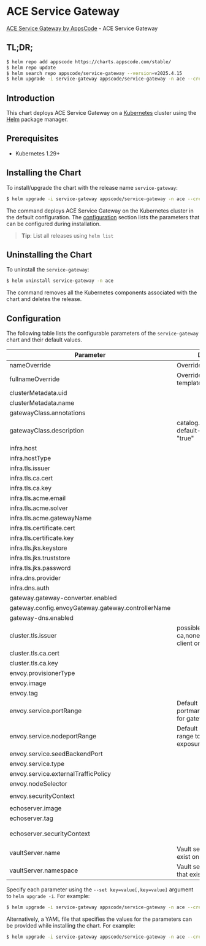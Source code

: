 # ACE Service Gateway

[ACE Service Gateway by AppsCode](https://github.com/appscode-cloud) - ACE Service Gateway

## TL;DR;

```bash
$ helm repo add appscode https://charts.appscode.com/stable/
$ helm repo update
$ helm search repo appscode/service-gateway --version=v2025.4.15
$ helm upgrade -i service-gateway appscode/service-gateway -n ace --create-namespace --version=v2025.4.15
```

## Introduction

This chart deploys ACE Service Gateway on a [Kubernetes](http://kubernetes.io) cluster using the [Helm](https://helm.sh) package manager.

## Prerequisites

- Kubernetes 1.29+

## Installing the Chart

To install/upgrade the chart with the release name `service-gateway`:

```bash
$ helm upgrade -i service-gateway appscode/service-gateway -n ace --create-namespace --version=v2025.4.15
```

The command deploys ACE Service Gateway on the Kubernetes cluster in the default configuration. The [configuration](#configuration) section lists the parameters that can be configured during installation.

> **Tip**: List all releases using `helm list`

## Uninstalling the Chart

To uninstall the `service-gateway`:

```bash
$ helm uninstall service-gateway -n ace
```

The command removes all the Kubernetes components associated with the chart and deletes the release.

## Configuration

The following table lists the configurable parameters of the `service-gateway` chart and their default values.

|                     Parameter                      |                            Description                             |                                                                                                      Default                                                                                                      |
|----------------------------------------------------|--------------------------------------------------------------------|-------------------------------------------------------------------------------------------------------------------------------------------------------------------------------------------------------------------|
| nameOverride                                       | Overrides name template                                            | <code>""</code>                                                                                                                                                                                                   |
| fullnameOverride                                   | Overrides fullname template                                        | <code>""</code>                                                                                                                                                                                                   |
| clusterMetadata.uid                                |                                                                    | <code>tbd</code>                                                                                                                                                                                                  |
| clusterMetadata.name                               |                                                                    | <code>tbd</code>                                                                                                                                                                                                  |
| gatewayClass.annotations                           |                                                                    | <code>{}</code>                                                                                                                                                                                                   |
| gatewayClass.description                           | catalog.appscode.com/is-default-gatewayclass: "true"               | <code>""</code>                                                                                                                                                                                                   |
| infra.host                                         |                                                                    | <code>chart-example.local</code>                                                                                                                                                                                  |
| infra.hostType                                     |                                                                    | <code>domain</code>                                                                                                                                                                                               |
| infra.tls.issuer                                   |                                                                    | <code>"ca" # ca,letsencrypt,letsencrypt-staging,external</code>                                                                                                                                                   |
| infra.tls.ca.cert                                  |                                                                    | <code>""</code>                                                                                                                                                                                                   |
| infra.tls.ca.key                                   |                                                                    | <code>""</code>                                                                                                                                                                                                   |
| infra.tls.acme.email                               |                                                                    | <code>ops@appscode.com</code>                                                                                                                                                                                     |
| infra.tls.acme.solver                              |                                                                    | <code>Gateway</code>                                                                                                                                                                                              |
| infra.tls.acme.gatewayName                         |                                                                    | <code>backend</code>                                                                                                                                                                                              |
| infra.tls.certificate.cert                         |                                                                    | <code>""</code>                                                                                                                                                                                                   |
| infra.tls.certificate.key                          |                                                                    | <code>""</code>                                                                                                                                                                                                   |
| infra.tls.jks.keystore                             |                                                                    | <code></code>                                                                                                                                                                                                     |
| infra.tls.jks.truststore                           |                                                                    | <code></code>                                                                                                                                                                                                     |
| infra.tls.jks.password                             |                                                                    | <code>""</code>                                                                                                                                                                                                   |
| infra.dns.provider                                 |                                                                    | <code>"external" # external,cloudflare,route53,cloudDNS</code>                                                                                                                                                    |
| infra.dns.auth                                     |                                                                    | <code>{}</code>                                                                                                                                                                                                   |
| gateway.gateway-converter.enabled                  |                                                                    | <code>false</code>                                                                                                                                                                                                |
| gateway.config.envoyGateway.gateway.controllerName |                                                                    | <code>gateway.voyagermesh.com/ace</code>                                                                                                                                                                          |
| gateway-dns.enabled                                |                                                                    | <code>false</code>                                                                                                                                                                                                |
| cluster.tls.issuer                                 | possible values: ca,none,vault. none for client orgs, ca othereise | <code>"ca"</code>                                                                                                                                                                                                 |
| cluster.tls.ca.cert                                |                                                                    | <code>""</code>                                                                                                                                                                                                   |
| cluster.tls.ca.key                                 |                                                                    | <code>""</code>                                                                                                                                                                                                   |
| envoy.provisionerType                              |                                                                    | <code>Deployment # DaemonSet</code>                                                                                                                                                                               |
| envoy.image                                        |                                                                    | <code>ghcr.io/voyagermesh/envoy</code>                                                                                                                                                                            |
| envoy.tag                                          |                                                                    | <code>"v1.33.0-ac"</code>                                                                                                                                                                                         |
| envoy.service.portRange                            | Default listener portmanager range to use for gateway exposure     | <code>"10000-12767"</code>                                                                                                                                                                                        |
| envoy.service.nodeportRange                        | Default node portmanager range to use for gateway exposure         | <code>"30000-32767"</code>                                                                                                                                                                                        |
| envoy.service.seedBackendPort                      |                                                                    | <code>8080</code>                                                                                                                                                                                                 |
| envoy.service.type                                 |                                                                    | <code>LoadBalancer # ClusterIP, LoadBalancer, NodePort</code>                                                                                                                                                     |
| envoy.service.externalTrafficPolicy                |                                                                    | <code>Cluster # Local</code>                                                                                                                                                                                      |
| envoy.nodeSelector                                 |                                                                    | <code>{}</code>                                                                                                                                                                                                   |
| envoy.securityContext                              |                                                                    | <code>{"allowPrivilegeEscalation":false,"capabilities":{"drop":["ALL"]},"privileged":false,"runAsNonRoot":true,"runAsUser":65534,"seccompProfile":{"type":"RuntimeDefault"}}</code>                               |
| echoserver.image                                   |                                                                    | <code>ghcr.io/voyagermesh/echoserver</code>                                                                                                                                                                       |
| echoserver.tag                                     |                                                                    | <code>"v20221109"</code>                                                                                                                                                                                          |
| echoserver.securityContext                         |                                                                    | <code>{"allowPrivilegeEscalation":false,"capabilities":{"drop":["ALL"]},"privileged":false,"readOnlyRootFilesystem":true,"runAsNonRoot":true,"runAsUser":65534,"seccompProfile":{"type":"RuntimeDefault"}}</code> |
| vaultServer.name                                   | Vault server name that exist on cluster                            | <code>"vault"</code>                                                                                                                                                                                              |
| vaultServer.namespace                              | Vault server namespace that exist on cluster                       | <code>"ace"</code>                                                                                                                                                                                                |


Specify each parameter using the `--set key=value[,key=value]` argument to `helm upgrade -i`. For example:

```bash
$ helm upgrade -i service-gateway appscode/service-gateway -n ace --create-namespace --version=v2025.4.15 --set clusterMetadata.uid=tbd
```

Alternatively, a YAML file that specifies the values for the parameters can be provided while
installing the chart. For example:

```bash
$ helm upgrade -i service-gateway appscode/service-gateway -n ace --create-namespace --version=v2025.4.15 --values values.yaml
```
